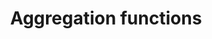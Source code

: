 ---
layout: default
title: Aggregation functions
description: Reference for aggregation functions
parent: SQL Functions
has_children: true
has_toc: true
---